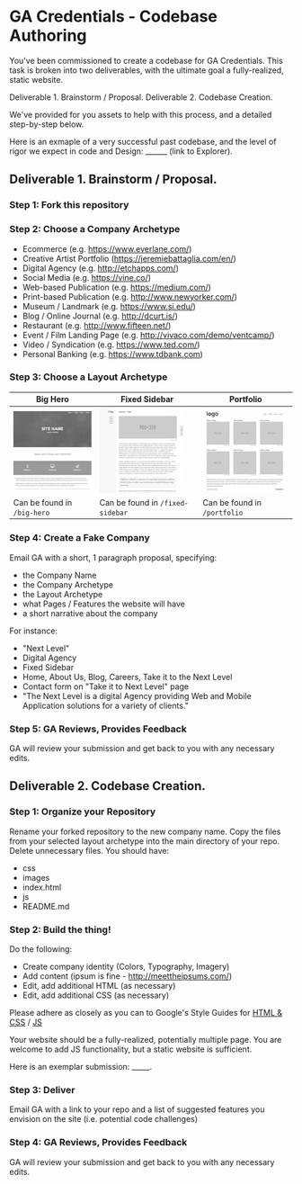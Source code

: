 # GA Credentials - Codebase Authoring

You've been commissioned to create a codebase for GA Credentials. This task is broken into two deliverables, with the ultimate goal a fully-realized, static website. 

Deliverable 1. Brainstorm / Proposal. 
Deliverable 2. Codebase Creation.

We've provided for you assets to help with this process, and a detailed step-by-step below.

Here is an exmaple of a very successful past codebase, and the level of rigor we expect in code and Design:
______ (link to Explorer).

## Deliverable 1. Brainstorm / Proposal. 

### Step 1: Fork this repository

### Step 2: Choose a Company Archetype
* Ecommerce (e.g. https://www.everlane.com/)
* Creative Artist Portfolio (https://jeremiebattaglia.com/en/)
* Digital Agency (e.g. http://etchapps.com/)
* Social Media (e.g. https://vine.co/)
* Web-based Publication (e.g. https://medium.com/) 
* Print-based Publication (e.g. http://www.newyorker.com/)
* Museum / Landmark (e.g. https://www.si.edu/)
* Blog / Online Journal (e.g. http://dcurt.is/)
* Restaurant (e.g. http://www.fifteen.net/)
* Event / Film Landing Page (e.g. http://vivaco.com/demo/ventcamp/)
* Video / Syndication (e.g. https://www.ted.com/)
* Personal Banking (e.g. https://www.tdbank.com)

### Step 3: Choose a Layout Archetype

| Big Hero | Fixed Sidebar | Portfolio | 
| -------- | ------------- | --------- |
| ![Big Hero](layouts/big-hero.png) | ![Fixed Sidebar](layouts/fixed-sidebar.png) | ![Portfolio](layouts/portfolio.png) |
| Can be found in `/big-hero` | Can be found in `/fixed-sidebar` | Can be found in `/portfolio` | 

### Step 4: Create a Fake Company

Email GA with a short, 1 paragraph proposal, specifying:

- the Company Name 
- the Company Archetype
- the Layout Archetype
- what Pages / Features the website will have
- a short narrative about the company

For instance: 

- "Next Level"
- Digital Agency
- Fixed Sidebar
- Home, About Us, Blog, Careers, Take it to the Next Level
- Contact form on "Take it to Next Level" page
- "The Next Level is a digital Agency providing Web and Mobile Application solutions for a variety of clients."

### Step 5: GA Reviews, Provides Feedback

GA will review your submission and get back to you with any necessary edits.

## Deliverable 2. Codebase Creation.

### Step 1: Organize your Repository

Rename your forked repository to the new company name. Copy the files from your selected layout archetype into the main directory of your repo. Delete unnecessary files. You should have:

- css
- images
- index.html
- js
- README.md

### Step 2: Build the thing!

Do the following:

- Create company identity (Colors, Typography, Imagery)
- Add content (ipsum is fine - http://meettheipsums.com/)
- Edit, add additional HTML (as necessary)
- Edit, add additional CSS (as necessary)

Please adhere as closely as you can to Google's Style Guides for [HTML & CSS](https://google.github.io/styleguide/htmlcssguide.xml) / [JS](https://google.github.io/styleguide/javascriptguide.xml)

Your website should be a fully-realized, potentially multiple page. You are welcome to add JS functionality, but a static website is sufficient.

Here is an exemplar submission: _____.

### Step 3: Deliver

Email GA with a link to your repo and a list of suggested features you envision on the site (i.e. potential code challenges)

### Step 4: GA Reviews, Provides Feedback

GA will review your submission and get back to you with any necessary edits.
